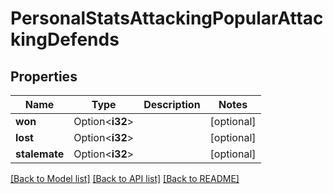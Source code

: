 # PersonalStatsAttackingPopularAttackingDefends

## Properties

Name | Type | Description | Notes
------------ | ------------- | ------------- | -------------
**won** | Option<**i32**> |  | [optional]
**lost** | Option<**i32**> |  | [optional]
**stalemate** | Option<**i32**> |  | [optional]

[[Back to Model list]](../README.md#documentation-for-models) [[Back to API list]](../README.md#documentation-for-api-endpoints) [[Back to README]](../README.md)


